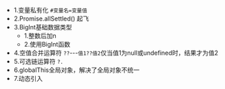 <!--
 * @Author: 41
 * @Date: 2022-03-23 10:35:12
 * @LastEditors: 41
 * @LastEditTime: 2022-03-23 10:42:10
 * @Description: 
-->
- 1.变量私有化 `#变量名=变量值`
- 2.Promise.allSettled() 起飞
- 3.BigInt基础数据类型
  - 1.整数后加n
  - 2.使用BigInt函数
- 4.空值合并运算符  `??`---`值1??值2`仅当值1为null或undefined时，结果才为值2
- 5.可选链运算符 `?.`
- 6.globalThis全局对象，解决了全局对象不统一
- 7.动态引入
